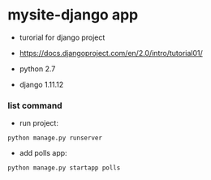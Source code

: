 # mysite-django app

* turorial for django project

* https://docs.djangoproject.com/en/2.0/intro/tutorial01/

* python 2.7

* django 1.11.12

### list command

* run project:

`python manage.py runserver`

* add polls app:

`python manage.py startapp polls`
